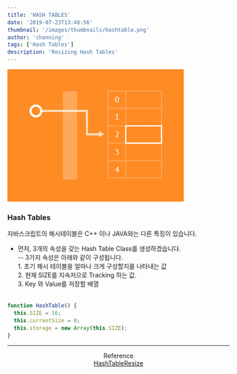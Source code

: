 ```yaml
---
title: 'HASH TABLES'
date: '2019-07-23T13:48:56'
thumbnail: '/images/thumbnails/hashtable.png'
author: 'channing'
tags: ['Hash Tables']
description: 'Resizing Hash Tables'
---
```


![hash](./hashtable.png)

### Hash Tables

자바스크립트의 해시테이블은 C++ 이나 JAVA와는 다른 특징이 있습니다.

- 먼저, 3개의 속성을 갖는 Hash Table Class를 생성하겠습니다.<br>
  -- 3가지 속성은 아래와 같이 구성됩니다.<br> 1. 초기 해시 테이블을 얼마나 크게 구성할지를 나타내는 값<br> 2. 현재 SIZE를 지속저으로 Tracking 하는 값.<br> 3. Key 와 Value를 저장할 배열
  <br>
  <br>

```js
function HashTable() {
  this.SIZE = 16;
  this.currentSize = 0;
  this.storage = new Array(this.SIZE);
}
```

---

<center>

Reference <br>
[HashTableResize](https://medium.com/@sooeung2/hash-table-in-javascript-d213057711c2)

</center>

